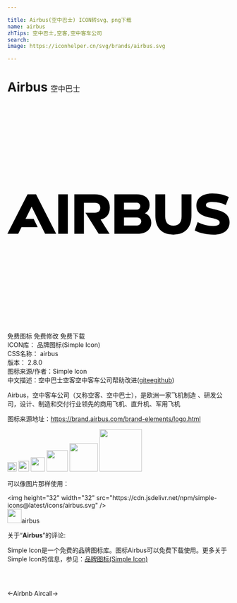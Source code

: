 ```yaml
---

title: Airbus(空中巴士) ICON转svg、png下载
name: airbus
zhTips: 空中巴士,空客,空中客车公司
search: 
image: https://iconhelper.cn/svg/brands/airbus.svg

---
```


# Airbus  <small style="font-size: 60%;font-weight: 100">空中巴士</small>

<div id="svg" class="svg-wrap">
<svg role="img" viewBox="0 0 24 24" xmlns="http://www.w3.org/2000/svg"><title>Airbus icon</title><path d="M11.062 11.296c0 .74-.389 1.161-.993 1.304-.007 0 .967 1.531.967 1.531h-1.18l-1.427-2.277h1.006c.435 0 .597-.24.597-.532 0-.285-.156-.532-.59-.532H8.266v3.341H7.228V9.869h2.206c1.096 0 1.628.616 1.628 1.427m-5.573 2.835h1.038V9.869H5.489v4.262zM2.174 9.869L0 14.131h1.168l.352-.714h1.75l-.435-.895h-.873l.646-1.311h.013l1.453 2.92h1.194L3.095 9.869h-.921zm12.678 2.05c.409.143.688.519.688 1.019 0 .72-.577 1.194-1.46 1.194h-2.524V9.869h2.427c.863 0 1.376.461 1.376 1.148-.001.428-.176.72-.507.902m-2.258-.396h1.382a.368.368 0 0 0 .376-.376.367.367 0 0 0-.37-.376h-1.388v.752zm1.414 1.713a.435.435 0 0 0 .448-.441c0-.247-.195-.428-.448-.428h-1.414v.869h1.414m4.808-.986c0 .647-.298 1.006-.889 1.006-.584 0-.882-.359-.882-1.006V9.869h-1.064v2.303c0 1.317.694 2.05 1.946 2.05s1.953-.733 1.953-2.05V9.869h-1.064v2.381zm3.834-.688c-.985-.24-1.2-.263-1.2-.545 0-.218.246-.324.662-.324.551 0 1.139.138 1.473.344l.331-.869c-.428-.227-1.058-.389-1.791-.389-1.097 0-1.713.545-1.713 1.278 0 .789.46 1.109 1.518 1.337.824.182.999.295.999.526 0 .251-.227.363-.675.363a3.565 3.565 0 0 1-1.706-.415l-.318.908c.513.273 1.278.448 2.05.448 1.077 0 1.719-.5 1.719-1.337.001-.673-.433-1.104-1.349-1.325"/></svg>
</div>
<detail full-name='airbus'></detail>

<div class="detail-page">
<p>
<span><span class="badge-success badge">免费图标</span> <span class="badge-success badge">免费修改</span>  <span class="badge-success badge">免费下载</span> </span>
<br/>
<span>
ICON库：
<span class="badge-secondary badge">品牌图标(Simple Icon)</span> 
</span>
<br/>
<span>
CSS名称：
<span class="badge-secondary badge">airbus</span> 
</span>

<br/>
<span>
版本：
<span class="badge-secondary badge">2.8.0</span> 
</span>
<br/>
<span>图标来源/作者：<span class="badge-light badge">Simple Icon</span></span> 
<br/>
<span class="zh-detail">中文描述：<span class="badge-primary badge">空中巴士</span><span class="badge-primary badge">空客</span><span class="badge-primary badge">空中客车公司</span><span class="help-link"><span>帮助改进</span>(<a href="https://gitee.com/liuwave/icon-helper/edit/master/json/brands/airbus.json" target="_blank" rel="noopener noreferrer">gitee</a><a href="https://github.com/liuwave/icon-helper/edit/master/json/brands/airbus.json" target="_blank" rel="noopener noreferrer">github</a></span>)</span><br/>
</p>
</div><div class="description description alert alert-light"><p>Airbus，空中客车公司（又称空客、空中巴士），是欧洲一家飞机制造 、研发公司，设计、制造和交付行业领先的商用飞机、直升机、军用飞机</p><p>图标来源地址：<a href="https://brand.airbus.com/brand-elements/logo.html" target="_blank" rel="noopener noreferrer">https://brand.airbus.com/brand-elements/logo.html</a></p></div>
<div class="alert alert-dark">
<img height="21" width="21" src="https://cdn.jsdelivr.net/npm/simple-icons@latest/icons/airbus.svg" />
<img height="24" width="24" src="https://cdn.jsdelivr.net/npm/simple-icons@latest/icons/airbus.svg" />
<img height="32" width="32" src="https://cdn.jsdelivr.net/npm/simple-icons@latest/icons/airbus.svg" />
<img height="48" width="48" src="https://cdn.jsdelivr.net/npm/simple-icons@latest/icons/airbus.svg" />
<img height="64" width="64" src="https://cdn.jsdelivr.net/npm/simple-icons@latest/icons/airbus.svg" />
<img height="96" width="96" src="https://cdn.jsdelivr.net/npm/simple-icons@latest/icons/airbus.svg" />

</div>
<div>
  <p>可以像图片那样使用：    
  </p>
  <div class="alert alert-primary" style="font-size: 14px">
    &lt;img height="32" width="32" src="https://cdn.jsdelivr.net/npm/simple-icons@latest/icons/airbus.svg" /&gt;
    <copy-btn content='<img height="32" width="32" src="https://cdn.jsdelivr.net/npm/simple-icons@latest/icons/airbus.svg" />'></copy-btn>
  </div>
  <div class="alert alert-secondary">
    <img height="32" width="32" src="https://cdn.jsdelivr.net/npm/simple-icons@latest/icons/airbus.svg" />airbus
    <copy-btn content="airbus" btn-title="复制图标名称"></copy-btn>
  </div>
</div>
<div class="icon-detail__container">
<p>关于“<b>Airbus</b>”的评论:</p>
</div>
<Vssue title="关于“Airbus”的评论" />
<div><p>Simple Icon是一个免费的品牌图标库。图标Airbus可以免费下载使用。更多关于  Simple Icon的信息，参见：<a target="_blank" href="https://iconhelper.cn/brands.html">品牌图标(Simple Icon)</a>
</p></div>


<div style="padding:2rem 0 " class="page-nav"><p class="inner"><span class="prev">←<router-link to="/icon/airbnb.html">Airbnb</router-link></span> <span class="next"><router-link to="/icon/aircall.html">Aircall</router-link>→</span></p></div>
